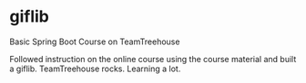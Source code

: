 # giflib
Basic Spring Boot Course on TeamTreehouse

Followed instruction on the online course using the course material and built a giflib. TeamTreehouse rocks. Learning a lot.
